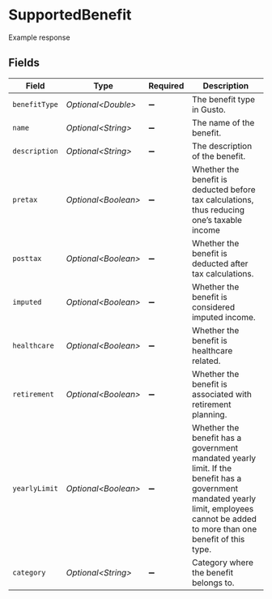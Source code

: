 # SupportedBenefit

Example response


## Fields

| Field                                                                                                                                                                               | Type                                                                                                                                                                                | Required                                                                                                                                                                            | Description                                                                                                                                                                         |
| ----------------------------------------------------------------------------------------------------------------------------------------------------------------------------------- | ----------------------------------------------------------------------------------------------------------------------------------------------------------------------------------- | ----------------------------------------------------------------------------------------------------------------------------------------------------------------------------------- | ----------------------------------------------------------------------------------------------------------------------------------------------------------------------------------- |
| `benefitType`                                                                                                                                                                       | *Optional\<Double>*                                                                                                                                                                 | :heavy_minus_sign:                                                                                                                                                                  | The benefit type in Gusto.                                                                                                                                                          |
| `name`                                                                                                                                                                              | *Optional\<String>*                                                                                                                                                                 | :heavy_minus_sign:                                                                                                                                                                  | The name of the benefit.                                                                                                                                                            |
| `description`                                                                                                                                                                       | *Optional\<String>*                                                                                                                                                                 | :heavy_minus_sign:                                                                                                                                                                  | The description of the benefit.                                                                                                                                                     |
| `pretax`                                                                                                                                                                            | *Optional\<Boolean>*                                                                                                                                                                | :heavy_minus_sign:                                                                                                                                                                  | Whether the benefit is deducted before tax calculations, thus reducing one’s taxable income                                                                                         |
| `posttax`                                                                                                                                                                           | *Optional\<Boolean>*                                                                                                                                                                | :heavy_minus_sign:                                                                                                                                                                  | Whether the benefit is deducted after tax calculations.                                                                                                                             |
| `imputed`                                                                                                                                                                           | *Optional\<Boolean>*                                                                                                                                                                | :heavy_minus_sign:                                                                                                                                                                  | Whether the benefit is considered imputed income.                                                                                                                                   |
| `healthcare`                                                                                                                                                                        | *Optional\<Boolean>*                                                                                                                                                                | :heavy_minus_sign:                                                                                                                                                                  | Whether the benefit is healthcare related.                                                                                                                                          |
| `retirement`                                                                                                                                                                        | *Optional\<Boolean>*                                                                                                                                                                | :heavy_minus_sign:                                                                                                                                                                  | Whether the benefit is associated with retirement planning.                                                                                                                         |
| `yearlyLimit`                                                                                                                                                                       | *Optional\<Boolean>*                                                                                                                                                                | :heavy_minus_sign:                                                                                                                                                                  | Whether the benefit has a government mandated yearly limit. If the benefit has a government mandated yearly limit, employees cannot be added to more than one benefit of this type. |
| `category`                                                                                                                                                                          | *Optional\<String>*                                                                                                                                                                 | :heavy_minus_sign:                                                                                                                                                                  | Category where the benefit belongs to.                                                                                                                                              |